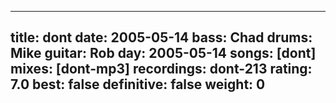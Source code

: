 
---
title: dont
date: 2005-05-14
bass:	Chad
drums:	Mike
guitar:	Rob
day: 2005-05-14
songs: [dont]
mixes: [dont-mp3]
recordings: dont-213
rating: 7.0
best: false
definitive: false
weight: 0
---
